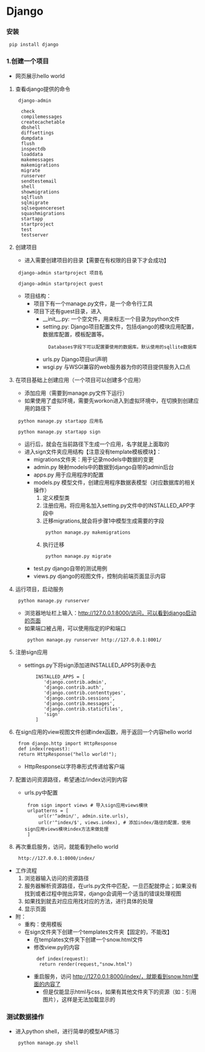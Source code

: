 # Django
### 安装
```
 pip install django
```
### 1.创建一个项目
* 网页展示hello world
1. 查看django提供的命令
   ```
    django-admin
   ```
   ```
     check
     compilemessages
     createcachetable
     dbshell
     diffsettings
     dumpdata
     flush
     inspectdb
     loaddata
     makemessages
     makemigrations
     migrate
     runserver
     sendtestemail
     shell
     showmigrations
     sqlflush
     sqlmigrate
     sqlsequencereset
     squashmigrations
     startapp
     startproject
     test
     testserver
   ```
2. 创建项目
   * 进入需要创建项目的目录【需要在有权限的目录下才会成功】
   ```
    django-admin startproject 项目名
   ```
   ```
    django-admin startproject guest
   ```
   * 项目结构：
      * 项目下有一个manage.py文件，是一个命令行工具
      * 项目下还有guest目录，进入
        * \_\_init\_\_.py: 一个空文件，用来标志一个目录为python文件
        * setting.py: Django项目配置文件，包括django的模块应用配置，数据库配置，模板配置等。
          ```
            Databases字段下可以配置要使用的数据库。默认使用的sqllite数据库
          ```
        * urls.py Django项目url声明
        * wsgi.py 与WSGI兼容的web服务器为你的项目提供服务入口点

3. 在项目基础上创建应用（一个项目可以创建多个应用）
   * 添加应用（需要到manage.py文件下运行）
   * 如果使用了虚拟环境，需要先workon进入到虚拟环境中，在切换到创建应用的路径下
   ```
    python manage.py startapp 应用名
   ```
   ```
    python manage.py startapp sign
   ```
   * 运行后，就会在当前路径下生成一个应用，名字就是上面取的
   * 进入sign文件夹应用结构【注意没有template模板模块】：
     * migrations文件夹：用于记录models中数据的变更
     * admin.py 映射models中的数据到django自带的admin后台
     * apps.py 用于应用程序的配置
     * models.py 模型文件，创建应用程序数据表模型（对应数据库的相关操作）
       1. 定义模型类
       2. 注册应用。将应用名加入setting.py文件中的INSTALLED_APP字段中
       3. 迁移migrations,就会将步骤1中模型生成需要的字段
          ```
           python manage.py makemigrations
          ```
       4. 执行迁移
          ```
           python manage.py migrate
          ```
     * test.py django自带的测试用例
     * views.py django的视图文件，控制向前端页面显示内容
4. 运行项目，启动服务
   ```
    python manage.py runserver
   ```
   * 浏览器地址栏上输入：http://127.0.0.1:8000/访问，可以看到django启动的页面
   * 如果端口被占用，可以使用指定的IP和端口
     ```
      python manage.py runserver http://127.0.0.1:8001/
     ```
5. 注册sign应用
   * settings.py下将sign添加进INSTALLED_APPS列表中去
     ```
         INSTALLED_APPS = [
            'django.contrib.admin',
            'django.contrib.auth',
            'django.contrib.contenttypes',
            'django.contrib.sessions',
            'django.contrib.messages',
            'django.contrib.staticfiles',
            'sign'
         ]
     ```

6. 在sign应用的view视图文件创建index函数，用于返回一个内容hello world
   ```
    from django.http import HttpResponse
    def index(request):
    return HttpResponse("hello world!");
   ```
   * HttpResponse以字符串形式传递给客户端

7. 配置访问资源路径，希望通过/index访问到内容
   * urls.py中配置
     ```
      from sign import views # 导入sign应用views模块
      urlpatterns = [
          url(r'^admin/', admin.site.urls),
      	  url(r'^index/$', views.index), # 添加index/路径的配置，使用sign应用views模块index方法来做处理
      ]
     ```
8. 再次重启服务，访问，就能看到hello world
   ```
    http://127.0.0.1:8000/index/
   ```

* 工作流程
  1. 浏览器输入访问的资源路径
  2. 服务器解析资源路径，在urls.py文件中匹配，一旦匹配就停止；如果没有找到或者过程中抛出异常，django会调用一个适当的错误处理视图
  3. 如果找到就去对应应用找对应的方法，进行具体的处理
  4. 显示页面
* 附：
  * 重构：使用模板
  * 在sign文件夹下创建一个templates文件夹【固定的，不能改】
    * 在templates文件夹下创建一个snow.html文件
    * 修改view.py的内容
      ```
       def index(request):
        return render(request,"snow.html")
      ```
    * 重启服务，访问 http://127.0.0.1:8000/index/，就能看到snow.html里面的内容了
      * 但是仅能显示html与css，如果有其他文件夹下的资源（如：引用图片），这样是无法加载显示的
### 测试数据操作
* 进入python shell，进行简单的模型API练习
  ```
   python manage.py shell
  ```

